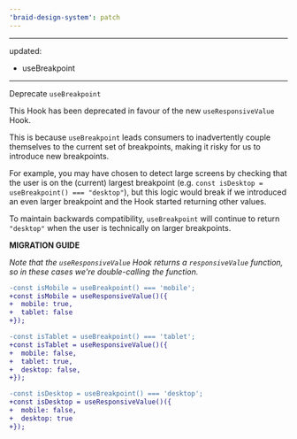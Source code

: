 ```yaml
---
'braid-design-system': patch
---
```


---
updated:
  - useBreakpoint
---

Deprecate `useBreakpoint`

This Hook has been deprecated in favour of the new `useResponsiveValue` Hook.

This is because `useBreakpoint` leads consumers to inadvertently couple themselves to the current set of breakpoints, making it risky for us to introduce new breakpoints.

For example, you may have chosen to detect large screens by checking that the user is on the (current) largest breakpoint (e.g. `const isDesktop = useBreakpoint() === "desktop"`), but this logic would break if we introduced an even larger breakpoint and the Hook started returning other values.

To maintain backwards compatibility, `useBreakpoint` will continue to return `"desktop"` when the user is technically on larger breakpoints.

**MIGRATION GUIDE**

_Note that the `useResponsiveValue` Hook returns a `responsiveValue` function, so in these cases we're double-calling the function._

```diff
-const isMobile = useBreakpoint() === 'mobile';
+const isMobile = useResponsiveValue()({
+  mobile: true,
+  tablet: false
+});
```

```diff
-const isTablet = useBreakpoint() === 'tablet';
+const isTablet = useResponsiveValue()({
+  mobile: false,
+  tablet: true,
+  desktop: false,
+});
```

```diff
-const isDesktop = useBreakpoint() === 'desktop';
+const isDesktop = useResponsiveValue()({
+  mobile: false,
+  desktop: true
+});
```

